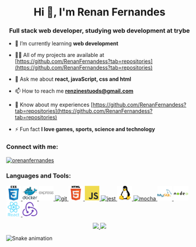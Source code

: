 <!--

Adicionar link do curriculo
Adicionar o que faço atualmente
Adicionar email de contato
Pinar mais projetos

<a href="https://instagram.com/erenanfernandes" target="blank"><img align="center" src="https://raw.githubusercontent.com/rahuldkjain/github-profile-readme-generator/master/src/images/icons/Social/instagram.svg" alt="erenanfernandes" height="30" width="40" /></a>
</p>

-->

<h1 align="center">Hi 👋, I'm Renan Fernandes</h1>
<h3 align="center">Full stack web developer, studying web development at trybe</h3>

- 🌱 I’m currently learning **web development**

- 👨‍💻 All of my projects are available at [https://github.com/RenanFernandess?tab=repositories](https://github.com/RenanFernandess?tab=repositories)

- 💬 Ask me about **react, javaScript, css and html**

- 📫 How to reach me **renzinestuods@gmail.com**

- 📄 Know about my experiences [https://github.com/RenanFernandess?tab=repositories](https://github.com/RenanFernandess?tab=repositories)

- ⚡ Fun fact **I love games, sports, science and technology**

<h3 align="left">Connect with me:</h3>
<p align="left">
<a href="https://linkedin.com/in/orenanfernandes" target="blank"><img align="center" src="https://raw.githubusercontent.com/rahuldkjain/github-profile-readme-generator/master/src/images/icons/Social/linked-in-alt.svg" alt="orenanfernandes" height="30" width="40" /></a>


<h3 align="left">Languages and Tools:</h3>
<p align="left"> <a href="https://www.w3schools.com/css/" target="_blank" rel="noreferrer"> <img src="https://raw.githubusercontent.com/devicons/devicon/master/icons/css3/css3-original-wordmark.svg" alt="css3" width="40" height="40"/> </a> <a href="https://www.docker.com/" target="_blank" rel="noreferrer"> <img src="https://raw.githubusercontent.com/devicons/devicon/master/icons/docker/docker-original-wordmark.svg" alt="docker" width="40" height="40"/> </a> <a href="https://expressjs.com" target="_blank" rel="noreferrer"> <img src="https://raw.githubusercontent.com/devicons/devicon/master/icons/express/express-original-wordmark.svg" alt="express" width="40" height="40"/> </a> <a href="https://git-scm.com/" target="_blank" rel="noreferrer"> <img src="https://www.vectorlogo.zone/logos/git-scm/git-scm-icon.svg" alt="git" width="40" height="40"/> </a> <a href="https://www.w3.org/html/" target="_blank" rel="noreferrer"> <img src="https://raw.githubusercontent.com/devicons/devicon/master/icons/html5/html5-original-wordmark.svg" alt="html5" width="40" height="40"/> </a> <a href="https://developer.mozilla.org/en-US/docs/Web/JavaScript" target="_blank" rel="noreferrer"> <img src="https://raw.githubusercontent.com/devicons/devicon/master/icons/javascript/javascript-original.svg" alt="javascript" width="40" height="40"/> </a> <a href="https://jestjs.io" target="_blank" rel="noreferrer"> <img src="https://www.vectorlogo.zone/logos/jestjsio/jestjsio-icon.svg" alt="jest" width="40" height="40"/> </a> <a href="https://www.linux.org/" target="_blank" rel="noreferrer"> <img src="https://raw.githubusercontent.com/devicons/devicon/master/icons/linux/linux-original.svg" alt="linux" width="40" height="40"/> </a> <a href="https://mochajs.org" target="_blank" rel="noreferrer"> <img src="https://www.vectorlogo.zone/logos/mochajs/mochajs-icon.svg" alt="mocha" width="40" height="40"/> </a> <a href="https://www.mysql.com/" target="_blank" rel="noreferrer"> <img src="https://raw.githubusercontent.com/devicons/devicon/master/icons/mysql/mysql-original-wordmark.svg" alt="mysql" width="40" height="40"/> </a> <a href="https://nodejs.org" target="_blank" rel="noreferrer"> <img src="https://raw.githubusercontent.com/devicons/devicon/master/icons/nodejs/nodejs-original-wordmark.svg" alt="nodejs" width="40" height="40"/> </a> <a href="https://reactjs.org/" target="_blank" rel="noreferrer"> <img src="https://raw.githubusercontent.com/devicons/devicon/master/icons/react/react-original-wordmark.svg" alt="react" width="40" height="40"/> </a> <a href="https://redux.js.org" target="_blank" rel="noreferrer"> <img src="https://raw.githubusercontent.com/devicons/devicon/master/icons/redux/redux-original.svg" alt="redux" width="40" height="40"/> </a> </p>

<div align="center">
  <a href="https://github.com/RenanFernandess?tab=repositories">
    <img height="160rem" src="https://github-readme-stats.vercel.app/api?username=RenanFernandess&theme=aura&show_icons=true" />
    <img height="160rem" src="https://github-readme-stats.vercel.app/api/top-langs/?username=RenanFernandess&theme=aura&layout=compact" />
  </a>
</div>

![Snake animation](https://github.com/RenanFernandess/RenanFernandess/blob/output/github-contribution-grid-snake.svg)

